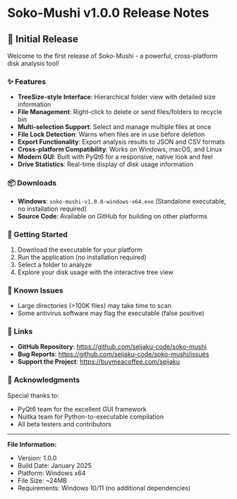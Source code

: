 # Soko-Mushi v1.0.0 Release Notes

## 🎉 Initial Release

Welcome to the first release of Soko-Mushi - a powerful, cross-platform disk analysis tool!

### ✨ Features

- **TreeSize-style Interface**: Hierarchical folder view with detailed size information
- **File Management**: Right-click to delete or send files/folders to recycle bin
- **Multi-selection Support**: Select and manage multiple files at once
- **File Lock Detection**: Warns when files are in use before deletion
- **Export Functionality**: Export analysis results to JSON and CSV formats
- **Cross-platform Compatibility**: Works on Windows, macOS, and Linux
- **Modern GUI**: Built with PyQt6 for a responsive, native look and feel
- **Drive Statistics**: Real-time display of disk usage information

### 📦 Downloads

- **Windows**: `soko-mushi-v1.0.0-windows-x64.exe` (Standalone executable, no installation required)
- **Source Code**: Available on GitHub for building on other platforms

### 🚀 Getting Started

1. Download the executable for your platform
2. Run the application (no installation required)
3. Select a folder to analyze
4. Explore your disk usage with the interactive tree view

### 🐛 Known Issues

- Large directories (>100K files) may take time to scan
- Some antivirus software may flag the executable (false positive)

### 🔗 Links

- **GitHub Repository**: https://github.com/seijaku-code/soko-mushi
- **Bug Reports**: https://github.com/seijaku-code/soko-mushi/issues
- **Support the Project**: https://buymeacoffee.com/seijaku

### 🙏 Acknowledgments

Special thanks to:
- PyQt6 team for the excellent GUI framework
- Nuitka team for Python-to-executable compilation
- All beta testers and contributors

---

**File Information:**
- Version: 1.0.0
- Build Date: January 2025
- Platform: Windows x64
- File Size: ~24MB
- Requirements: Windows 10/11 (no additional dependencies)
